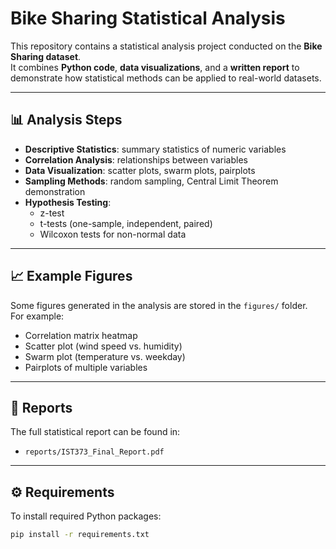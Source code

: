 # Bike Sharing Statistical Analysis

This repository contains a statistical analysis project conducted on the **Bike Sharing dataset**.  
It combines **Python code**, **data visualizations**, and a **written report** to demonstrate how 
statistical methods can be applied to real-world datasets.

---

## 📊 Analysis Steps
- **Descriptive Statistics**: summary statistics of numeric variables  
- **Correlation Analysis**: relationships between variables  
- **Data Visualization**: scatter plots, swarm plots, pairplots  
- **Sampling Methods**: random sampling, Central Limit Theorem demonstration  
- **Hypothesis Testing**:  
  - z-test  
  - t-tests (one-sample, independent, paired)  
  - Wilcoxon tests for non-normal data  

---

## 📈 Example Figures
Some figures generated in the analysis are stored in the `figures/` folder.  
For example:  

- Correlation matrix heatmap  
- Scatter plot (wind speed vs. humidity)  
- Swarm plot (temperature vs. weekday)  
- Pairplots of multiple variables  

---

## 📑 Reports
The full statistical report can be found in:  
- `reports/IST373_Final_Report.pdf`   

---

## ⚙️ Requirements
To install required Python packages:
```bash
pip install -r requirements.txt
